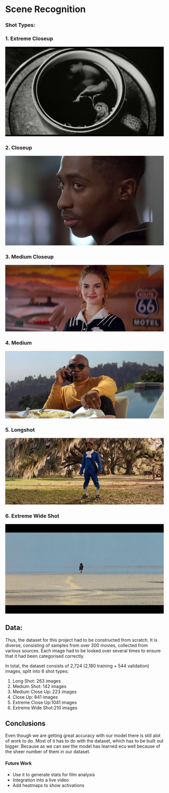 # Scene Recognition


### Shot Types:

###  1. Extreme Closeup 

![](https://github.com/KwasiArhin/Movie_Capstone/blob/master/README_imgs/Darren-Scene-054-01.jpg?raw=true)

### 2. Closeup 

![](https://github.com/KwasiArhin/Movie_Capstone/blob/master/README_imgs/Juice-Scene-0758-02.jpg?raw=true)


### 3. Medium Closeup 
![](https://github.com/KwasiArhin/Movie_Capstone/blob/master/README_imgs/babydriver018.jpg?raw=true)

### 4. Medium

![](https://github.com/KwasiArhin/Movie_Capstone/blob/master/README_imgs/Pulp_Fiction-Scene-0949-01.jpg?raw=true)

### 5. Longshot 

![](https://github.com/KwasiArhin/Movie_Capstone/blob/master/README_imgs/django-Scene-0398-02.jpg?raw=true)

### 6. Extreme Wide Shot 
![](https://github.com/KwasiArhin/Movie_Capstone/blob/master/README_imgs/ews-Scene-004-01.jpg?raw=true)


## Data:
Thus, the dataset for this project had to be constructed from scratch. It is diverse, consisting of samples from over 300 movies, collected from various sources. Each image had to be looked over several times to ensure that it had been categorised correctly.

In total, the dataset consists of 2,724 (2,180 training + 544 validation) images, split into 6 shot types:

1. Long Shot: 263 images
2. Medium Shot: 142 images
3. Medium Close Up: 223 images
4. Close Up: 841 images
5. Extreme Close Up:1041 images
6. Extreme Wide Shot:210 images

## Conclusions

Even though we are getting great accuracy with our model there is still alot of work to do. Most of it has to do with the dataset, which has to be built out bigger. Because as we can see the model has learned ecu well because of the sheer number of them in our dataset.

#### Future Work

   * Use it to generate stats for film analysis 
   * Integration into a live video  
   * Add heatmaps to show activations 
